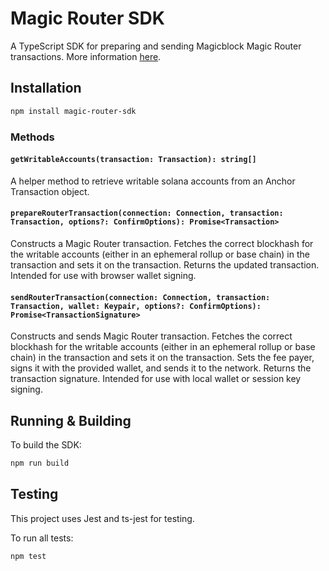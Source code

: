 # Magic Router SDK

A TypeScript SDK for preparing and sending Magicblock Magic Router transactions. More information [here](https://docs.magicblock.gg/pages/get-started/introduction/smart-router).

## Installation

```bash
npm install magic-router-sdk
```

### Methods

#### `getWritableAccounts(transaction: Transaction): string[]`

A helper method to retrieve writable solana accounts from an Anchor Transaction object.

#### `prepareRouterTransaction(connection: Connection, transaction: Transaction, options?: ConfirmOptions): Promise<Transaction>`

Constructs a Magic Router transaction. Fetches the correct blockhash for the writable accounts (either in an ephemeral rollup or base chain) in the 
transaction and sets it on the transaction. Returns the updated transaction. Intended for use with browser wallet signing.

#### `sendRouterTransaction(connection: Connection, transaction: Transaction, wallet: Keypair, options?: ConfirmOptions): Promise<TransactionSignature>`

Constructs and sends Magic Router transaction. Fetches the correct blockhash for the writable accounts (either in an ephemeral rollup or base chain) 
in the transaction and sets it on the transaction. Sets the fee payer, signs it with the provided wallet, and sends it to the network. Returns the transaction signature.
Intended for use with local wallet or session key signing.

## Running & Building

To build the SDK:

```bash
npm run build
```

## Testing

This project uses Jest and ts-jest for testing.

To run all tests:

```bash
npm test
```
